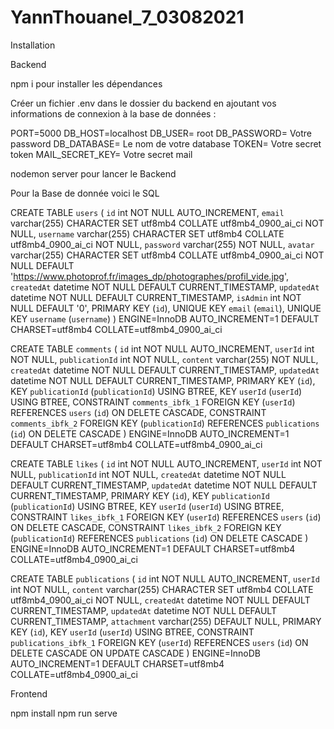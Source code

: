 # YannThouanel_7_03082021

Installation

Backend
  
npm i pour installer les dépendances

Créer un fichier .env dans le dossier du backend en ajoutant vos informations de connexion à la base de données :

PORT=5000
DB_HOST=localhost
DB_USER= root
DB_PASSWORD= Votre password
DB_DATABASE= Le nom de votre database
TOKEN= Votre secret token
MAIL_SECRET_KEY= Votre secret mail

nodemon server pour lancer le Backend

Pour la Base de donnée voici le SQL

CREATE TABLE `users` (
  `id` int NOT NULL AUTO_INCREMENT,
  `email` varchar(255) CHARACTER SET utf8mb4 COLLATE utf8mb4_0900_ai_ci NOT NULL,
  `username` varchar(255) CHARACTER SET utf8mb4 COLLATE utf8mb4_0900_ai_ci NOT NULL,
  `password` varchar(255) NOT NULL,
  `avatar` varchar(255) CHARACTER SET utf8mb4 COLLATE utf8mb4_0900_ai_ci NOT NULL DEFAULT 'https://www.photoprof.fr/images_dp/photographes/profil_vide.jpg',
  `createdAt` datetime NOT NULL DEFAULT CURRENT_TIMESTAMP,
  `updatedAt` datetime NOT NULL DEFAULT CURRENT_TIMESTAMP,
  `isAdmin` int NOT NULL DEFAULT '0',
  PRIMARY KEY (`id`),
  UNIQUE KEY `email` (`email`),
  UNIQUE KEY `username` (`username`)
) ENGINE=InnoDB AUTO_INCREMENT=1 DEFAULT CHARSET=utf8mb4 COLLATE=utf8mb4_0900_ai_ci

CREATE TABLE `comments` (
  `id` int NOT NULL AUTO_INCREMENT,
  `userId` int NOT NULL,
  `publicationId` int NOT NULL,
  `content` varchar(255) NOT NULL,
  `createdAt` datetime NOT NULL DEFAULT CURRENT_TIMESTAMP,
  `updatedAt` datetime NOT NULL DEFAULT CURRENT_TIMESTAMP,
  PRIMARY KEY (`id`),
  KEY `publicationId` (`publicationId`) USING BTREE,
  KEY `userId` (`userId`) USING BTREE,
  CONSTRAINT `comments_ibfk_1` FOREIGN KEY (`userId`) REFERENCES `users` (`id`) ON DELETE CASCADE,
  CONSTRAINT `comments_ibfk_2` FOREIGN KEY (`publicationId`) REFERENCES `publications` (`id`) ON DELETE CASCADE
) ENGINE=InnoDB AUTO_INCREMENT=1 DEFAULT CHARSET=utf8mb4 COLLATE=utf8mb4_0900_ai_ci

CREATE TABLE `likes` (
  `id` int NOT NULL AUTO_INCREMENT,
  `userId` int NOT NULL,
  `publicationId` int NOT NULL,
  `createdAt` datetime NOT NULL DEFAULT CURRENT_TIMESTAMP,
  `updatedAt` datetime NOT NULL DEFAULT CURRENT_TIMESTAMP,
  PRIMARY KEY (`id`),
  KEY `publicationId` (`publicationId`) USING BTREE,
  KEY `userId` (`userId`) USING BTREE,
  CONSTRAINT `likes_ibfk_1` FOREIGN KEY (`userId`) REFERENCES `users` (`id`) ON DELETE CASCADE,
  CONSTRAINT `likes_ibfk_2` FOREIGN KEY (`publicationId`) REFERENCES `publications` (`id`) ON DELETE CASCADE
) ENGINE=InnoDB AUTO_INCREMENT=1 DEFAULT CHARSET=utf8mb4 COLLATE=utf8mb4_0900_ai_ci

CREATE TABLE `publications` (
  `id` int NOT NULL AUTO_INCREMENT,
  `userId` int NOT NULL,
  `content` varchar(255) CHARACTER SET utf8mb4 COLLATE utf8mb4_0900_ai_ci NOT NULL,
  `createdAt` datetime NOT NULL DEFAULT CURRENT_TIMESTAMP,
  `updatedAt` datetime NOT NULL DEFAULT CURRENT_TIMESTAMP,
  `attachment` varchar(255) DEFAULT NULL,
  PRIMARY KEY (`id`),
  KEY `userId` (`userId`) USING BTREE,
  CONSTRAINT `publications_ibfk_1` FOREIGN KEY (`userId`) REFERENCES `users` (`id`) ON DELETE CASCADE ON UPDATE CASCADE
) ENGINE=InnoDB AUTO_INCREMENT=1 DEFAULT CHARSET=utf8mb4 COLLATE=utf8mb4_0900_ai_ci


Frontend

  npm install
  npm run serve
